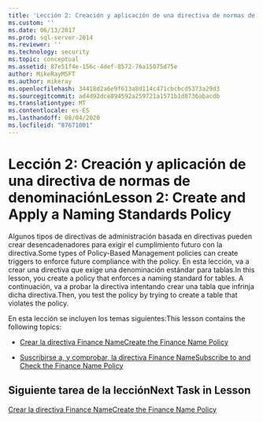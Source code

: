 ```yaml
---
title: 'Lección 2: Creación y aplicación de una directiva de normas de denominación | Microsoft Docs'
ms.custom: ''
ms.date: 06/13/2017
ms.prod: sql-server-2014
ms.reviewer: ''
ms.technology: security
ms.topic: conceptual
ms.assetid: 87e51f4e-156c-4def-8572-76a15075d75e
author: MikeRayMSFT
ms.author: mikeray
ms.openlocfilehash: 34418d2a6e9f613a8d114c471cbcbcd5373a29d3
ms.sourcegitcommit: ad4d92dce894592a259721a1571b1d8736abacdb
ms.translationtype: MT
ms.contentlocale: es-ES
ms.lasthandoff: 08/04/2020
ms.locfileid: "87671001"
---
```

# <a name="lesson-2-create-and-apply-a-naming-standards-policy"></a><span data-ttu-id="4036a-102">Lección 2: Creación y aplicación de una directiva de normas de denominación</span><span class="sxs-lookup"><span data-stu-id="4036a-102">Lesson 2: Create and Apply a Naming Standards Policy</span></span>
  <span data-ttu-id="4036a-103">Algunos tipos de directivas de administración basada en directivas pueden crear desencadenadores para exigir el cumplimiento futuro con la directiva.</span><span class="sxs-lookup"><span data-stu-id="4036a-103">Some types of Policy-Based Management policies can create triggers to enforce future compliance with the policy.</span></span> <span data-ttu-id="4036a-104">En esta lección, va a crear una directiva que exige una denominación estándar para tablas.</span><span class="sxs-lookup"><span data-stu-id="4036a-104">In this lesson, you create a policy that enforces a naming standard for tables.</span></span> <span data-ttu-id="4036a-105">A continuación, va a probar la directiva intentando crear una tabla que infrinja dicha directiva.</span><span class="sxs-lookup"><span data-stu-id="4036a-105">Then, you test the policy by trying to create a table that violates the policy.</span></span>  
  
 <span data-ttu-id="4036a-106">En esta lección se incluyen los temas siguientes:</span><span class="sxs-lookup"><span data-stu-id="4036a-106">This lesson contains the following topics:</span></span>  
  
-   [<span data-ttu-id="4036a-107">Crear la directiva Finance Name</span><span class="sxs-lookup"><span data-stu-id="4036a-107">Create the Finance Name Policy</span></span>](lesson-2-1-create-the-finance-name-policy.md)  
  
-   [<span data-ttu-id="4036a-108">Suscribirse a, y comprobar, la directiva Finance Name</span><span class="sxs-lookup"><span data-stu-id="4036a-108">Subscribe to and Check the Finance Name Policy</span></span>](lesson-2-2-subscribe-to-and-check-the-finance-name-policy.md)  
  
## <a name="next-task-in-lesson"></a><span data-ttu-id="4036a-109">Siguiente tarea de la lección</span><span class="sxs-lookup"><span data-stu-id="4036a-109">Next Task in Lesson</span></span>  
 [<span data-ttu-id="4036a-110">Crear la directiva Finance Name</span><span class="sxs-lookup"><span data-stu-id="4036a-110">Create the Finance Name Policy</span></span>](lesson-2-1-create-the-finance-name-policy.md)  
  
  
